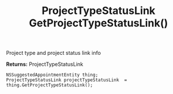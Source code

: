 ﻿---
uid: crmscript_ref_NSSuggestedAppointmentEntity_GetProjectTypeStatusLink
title: ProjectTypeStatusLink GetProjectTypeStatusLink()
intellisense: NSSuggestedAppointmentEntity.GetProjectTypeStatusLink
keywords: NSSuggestedAppointmentEntity, GetProjectTypeStatusLink
so.topic: reference
---

Project type and project status link info

**Returns:** ProjectTypeStatusLink


```crmscript
NSSuggestedAppointmentEntity thing;
ProjectTypeStatusLink projectTypeStatusLink  = thing.GetProjectTypeStatusLink();
```


